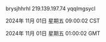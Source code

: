 brysjhhrhl 219.139.197.74 yqqlmgsycl

2024年 11月 01日 星期五 09:00:02 CST

2024年 11月 01日 星期五 01:00:02 GMT
